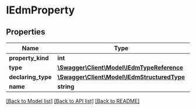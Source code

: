 # IEdmProperty

## Properties
Name | Type | Description | Notes
------------ | ------------- | ------------- | -------------
**property_kind** | **int** |  | [optional] 
**type** | [**\Swagger\Client\Model\IEdmTypeReference**](IEdmTypeReference.md) |  | [optional] 
**declaring_type** | [**\Swagger\Client\Model\IEdmStructuredType**](IEdmStructuredType.md) |  | [optional] 
**name** | **string** |  | [optional] 

[[Back to Model list]](../../README.md#documentation-for-models) [[Back to API list]](../../README.md#documentation-for-api-endpoints) [[Back to README]](../../README.md)

